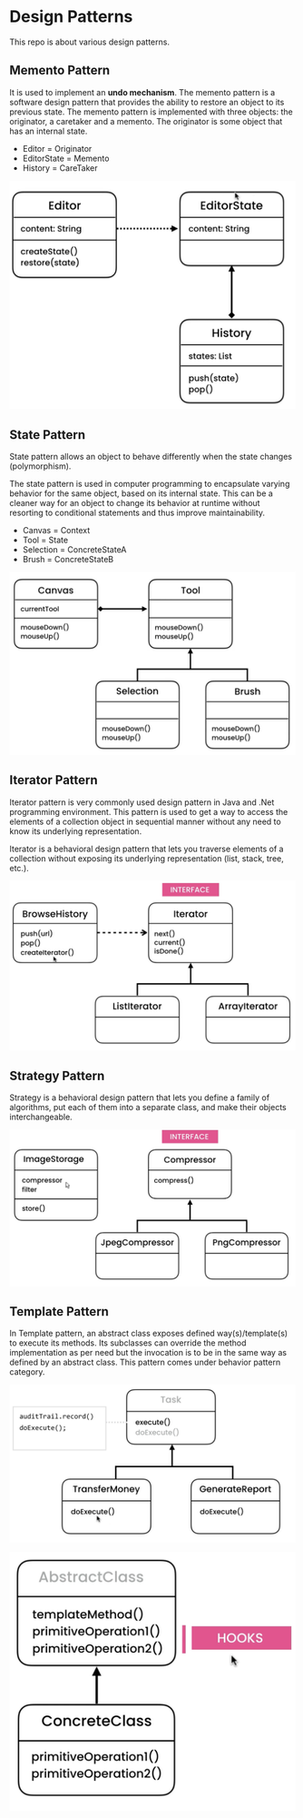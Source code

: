 # Design Patterns

This repo is about various design patterns.

## Memento Pattern

It is used to implement an **undo mechanism**. The memento pattern is
a software design pattern that provides the ability to restore an
object to its previous state. The memento pattern is implemented
with three objects: the originator, a caretaker and a memento.
The originator is some object that has an internal state.

* Editor = Originator
* EditorState = Memento
* History = CareTaker

![Memento UML](./images/Memento_UML.png)

## State Pattern

State pattern allows an object to behave differently when the state
changes (polymorphism).

The state pattern is used in computer programming to encapsulate
varying behavior for the same object, based on its internal state.
This can be a cleaner way for an object to change its behavior at
runtime without resorting to conditional statements and thus improve
maintainability.

* Canvas =  Context
* Tool = State
* Selection = ConcreteStateA
* Brush = ConcreteStateB

![State UML](./images/State_UML.png)

## Iterator Pattern

Iterator pattern is very commonly used design pattern in Java and
.Net programming environment. This pattern is used to get a way
to access the elements of a collection object in sequential manner
without any need to know its underlying representation.

Iterator is a behavioral design pattern that lets you traverse elements
of a collection without exposing its underlying representation
(list, stack, tree, etc.).

![State UML](./images/Iterator_UML.png)

## Strategy Pattern

Strategy is a behavioral design pattern that lets you define a family of
algorithms, put each of them into a separate class, and make their objects
interchangeable.

![State UML](./images/Strategy_UML.png)

## Template Pattern

In Template pattern, an abstract class exposes defined way(s)/template(s)
to execute its methods. Its subclasses can override the method implementation
as per need but the invocation is to be in the same way as defined by an abstract
class. This pattern comes under behavior pattern category.

![State UML](./images/Template_UML.png)

![State UML](./images/Template_UML_2.png)
